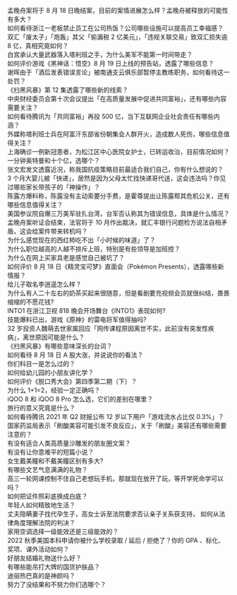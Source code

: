 孟晚舟案将于 8 月 18 日晚结案，目前的案情进展怎么样？孟晚舟被释放的可能性有多大？  
如何看待浙江一老板禁止员工在公司热饭？公司哪些设施可以提高员工幸福感？  
双汇「废太子」「炮轰」其父「偷漏税 2 亿美元」，「违规关联交易」致双汇损失逾 8 亿，真相究竟如何？  
白宫承认大量武器落入塔利班之手，为什么美军不能第一时间带走？  
如何评价游戏《黑神话：悟空》8 月 19 日上线的预告站，透露了哪些信息？  
谢晖由于「酒后发表错误言论」被南通支云俱乐部暂停主教练职务，如何看待这一处罚？  
《扫黑风暴》第 12 集透露了哪些新的线索？  
中央财经委员会第十次会议提出「在高质量发展中促进共同富裕」，还有哪些内容需要关注？  
如何看待腾讯为「共同富裕」再投 500 亿，当下互联网企业社会责任有哪些内涵？  
外媒称塔利班士兵在阿富汗东部省份朝集会人群开火，造成数人死伤，哪些信息值得关注？  
上海确诊一例新冠患者，为松江区中心医院女护士，已转运收治，目前情况如何？  
一分钟奥特曼和十个亿，选哪个？  
张文宏发文透露近况，称我国抗疫策略目前最适合我们自己，你有什么想说的？  
3 个月大婴儿被「快递」，居然是因为父母太忙找快递哥代送，这会违法吗？你见过哪些家长带孩子的「神操作」？  
陈露方爆料称，陈露没有主动索要分手费，是霍尊提出让陈露帮其危机公关，还有哪些信息值得关注？  
美国参议院自爆三万美军驻扎台湾，台军否认称其为错误信息，具体是什么情况？  
孟晚舟案听证会结束，法官将于 10 月作出裁决，就汇丰银行问题检方说法自相矛盾，这会给案件带来转机吗？  
为什么感觉现在的西红柿吃不出「小时候的味道」了？  
为什么职位越高的人越不排斥上班，特别是有些领导是加班控？  
为什么在网上买家具老是感觉自己被坑了？  
如何评价 8 月 18 日《精灵宝可梦》直面会（Pokémon Presents），透露哪些新情报？  
给儿子取名李逍遥怎么样？  
为什么有人二十左右的奶茶买起来很随意，但是看剧要充视频会员就很纠结，畏畏缩缩的不愿花钱?  
INTO1 在浙江卫视 818 晚会开场舞台《INTO1》表现如何?  
技能爆料已出，游戏《原神》的雷电将军值得抽吗?  
32 岁投资人魏萌去世家属回应「网传课程原因离世不实，此前没有突发性疾病」，离世原因可能是什么？  
《扫黑风暴》有哪些意味深长的台词？  
如何看待 8 月 18 日 A 股大涨，并说说你的看法？  
你们科目一是怎么过的？  
如何给幼儿园的小朋友讲化学？  
如何评价《脱口秀大会》第四季第二期（下）？  
为什么 1+1=2，经验一定正确吗？  
iQOO 8 和 iQOO 8 Pro 怎么选，它们的差别在哪里？  
旅行的意义究竟是什么？  
如何看待腾讯 2021 年 Q2 财报公布 12 岁以下用户「游戏流水占比仅 0.3%」？  
国家药监局表示「刷酸美容可能引发不良反应」，关于「刷酸」美容还有哪些需要注意的？  
有没有适合人类高质量沙雕发的朋友圈文案？  
有没有让你意难平的短篇小说？  
女生戴美瞳和不戴美瞳区别有多大?  
有哪些文艺气息满满的礼物？  
高三一轮网课控制不住自己老想玩手机，那就现在放开了玩，等开学死命学可以吗？  
如何把证件照彩底换成白底？  
年轻人如何精致地生活？  
丈夫隐瞒妻子找代孕生子，高女士诉至法院要求否认亲子关系获支持， 如何从法律角度理解法院的判决？  
家用空调选择一级能效还是三级能效的？  
2022 秋季美国本科申请你被什么学校录取 / 延后 / 拒绝了？你的 GPA 、标化、奖项、课外活动如何？  
好朋友结婚礼物送什么好？  
有哪些能吊打大牌的国货护肤品？  
迪丽热巴真的是神颜吗？  
努力了没结果和不努力你们选哪个？  
